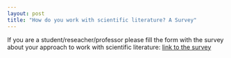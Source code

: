 ```yaml
---
layout: post
title: "How do you work with scientific literature? A Survey"
---
```


If you are a student/reseacher/professor please fill the form with the survey about your approach to work with scientific literature:
[link to the survey](https://goo.gl/forms/VyFPP7dkRmZsyqrN2)


